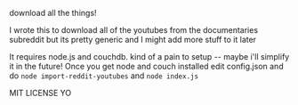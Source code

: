download all the things!

I wrote this to download all of the youtubes from the documentaries subreddit but its pretty generic and I might add more stuff to it later

It requires node.js and couchdb. kind of a pain to setup -- maybe i'll simplify it in the future! Once you get node and couch installed edit config.json and do `node import-reddit-youtubes` and `node index.js`

MIT LICENSE YO